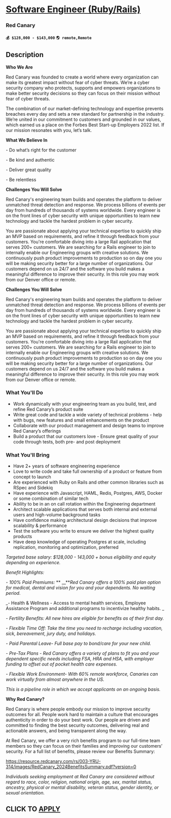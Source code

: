 # [Software Engineer (Ruby/Rails)](https://www.remotewlb.com/apply/software-engineer-ruby-rails-134329)  
### Red Canary  
#### `💰 $128,000 - $143,000` `🌎 remote,Remote`  

## Description

 **Who We Are**

Red Canary was founded to create a world where every organization can make its greatest impact without fear of cyber threats. We’re a cyber security company who protects, supports and empowers organizations to make better security decisions so they can focus on their mission without fear of cyber threats.

  

The combination of our market-defining technology and expertise prevents breaches every day and sets a new standard for partnership in the industry. We’re united in our commitment to customers and grounded in our values, which earned us a place on the Forbes Best Start-up Employers 2022 list. If our mission resonates with you, let’s talk.

  

 **What We Believe In**

\- Do what’s right for the customer

\- Be kind and authentic

\- Deliver great quality

\- Be relentless

  

**Challenges You Will Solve**

Red Canary's engineering team builds and operates the platform to deliver unmatched threat detection and response. We process billions of events per day from hundreds of thousands of systems worldwide. Every engineer is on the front lines of cyber security with unique opportunities to learn new technology and tackle the hardest problem in cyber security.

  

You are passionate about applying your technical expertise to quickly ship an MVP based on requirements, and refine it through feedback from your customers. You're comfortable diving into a large Rail application that serves 200+ customers. We are searching for a Rails engineer to join to internally enable our Engineering groups with creative solutions. We continuously push product improvements to production so on day one you will be making security better for a large number of organizations. Our customers depend on us 24/7 and the software you build makes a meaningful difference to improve their security. In this role you may work from our Denver office or remote.

  

 **Challenges You Will Solve**

Red Canary's engineering team builds and operates the platform to deliver unmatched threat detection and response. We process billions of events per day from hundreds of thousands of systems worldwide. Every engineer is on the front lines of cyber security with unique opportunities to learn new technology and tackle the hardest problem in cyber security.

  

You are passionate about applying your technical expertise to quickly ship an MVP based on requirements, and refine it through feedback from your customers. You're comfortable diving into a large Rail application that serves 200+ customers. We are searching for a Rails engineer to join to internally enable our Engineering groups with creative solutions. We continuously push product improvements to production so on day one you will be making security better for a large number of organizations. Our customers depend on us 24/7 and the software you build makes a meaningful difference to improve their security. In this role you may work from our Denver office or remote.

  

### What You'll Do

* Work dynamically with your engineering team as you build, test, and refine Red Canary’s product suite
* Write great code and tackle a wide variety of technical problems - help with bugs, new features and small enhancements on the product
* Collaborate with our product management and design teams to improve Red Canary’s offerings
* Build a product that our customers love - Ensure great quality of your code through tests, both pre- and post deployment

  

### What You'll Bring

* Have 2+ years of software engineering experience
* Love to write code and take full ownership of a product or feature from concept to launch
* Are experienced with Ruby on Rails and other common libraries such as RSpec and Sidekiq
* Have experience with Javascript, HAML, Redis, Postgres, AWS, Docker or some combination of similar tech
* Ability to be in an on call rotation within the Engineering department
* Architect scalable applications that serves both internal and external users and high-volume background tasks
* Have confidence making architectural design decisions that improve scalability & performance
* Test the software you write to ensure we deliver the highest quality products
* Have deep knowledge of operating Postgres at scale, including replication, monitoring and optimization, preferred

  

 _Targeted base salary: $128,000 - 143,000 + bonus eligibility and equity depending on experience._

  

 _Benefit Highlights:_

 _\- 100% Paid Premiums:_ ** __**_Red Canary offers a 100% paid plan option for medical, dental and vision for you and your dependents. No waiting period._

 _\- Health & Wellness - Access to mental health services, Employee Assistance Program and additional programs to incentivize healthy habits. _

_\- Fertility Benefits: All new hires are eligible for benefits as of their first day._

 _\- Flexible Time Off: Take the time you need to recharge including vacation, sick, bereavement, jury duty, and holidays._

 _\- Paid Parental Leave- Full base pay to bond/care for your new child._

 _\- Pre-Tax Plans - Red Canary offers a variety of plans to fit you and your dependent specific needs including FSA, HRA and HSA, with employer funding to offset out of pocket health care expenses._

 _\- Flexible Work Environment- With 60% remote workforce, Canaries can work virtually from almost anywhere in the US._

  

 _This is a pipeline role in which we accept applicants on an ongoing basis._

  

 **Why Red Canary?**

Red Canary is where people embody our mission to improve security outcomes for all. People work hard to maintain a culture that encourages authenticity in order to do your best work. Our people are driven and committed to finding the best security outcomes, delivering real and actionable answers, and being transparent along the way.

  

At Red Canary, we offer a very rich benefits program to our full-time team members so they can focus on their families and improving our customers’ security. For a full list of benefits, please review our Benefits Summary:

https://resource.redcanary.com/rs/003-YRU-314/images/RedCanary_2024BenefitsSummary.pdf?version=0

  

 _Individuals seeking employment at Red Canary are considered without regard to race, color, religion, national origin, age, sex, marital status, ancestry, physical or mental disability, veteran status, gender identity, or sexual orientation._

  
## CLICK TO [APPLY](https://www.remotewlb.com/apply/software-engineer-ruby-rails-134329)


